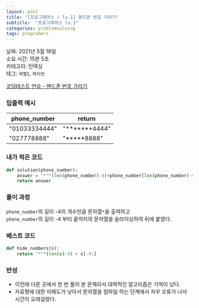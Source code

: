 ```yaml
---
layout: post
title: "[프로그래머스 / lv.1] 핸드폰 번호 가리기"
subtitle:  "프로그래머스 lv.1"
categories: problemsolving
tags: programers
---
```


날짜: 2021년 5월 16일  
소요 시간: 15분 5초  
카테고리: 인덱싱  
태그: `레벨1`, `파이썬`  


[코딩테스트 연습 - 핸드폰 번호 가리기](https://programmers.co.kr/learn/courses/30/lessons/12948)

### 입출력 예시  

|phone_number|return|
|---|---|
|"01033334444"|"*******4444"|
|"027778888"|"*****8888"|  
  
  
### 내가 적은 코드

```python
def solution(phone_number):
    answer = "*"*(len(phone_number)-4)+phone_number[len(phone_number)-4:]
    return answer
```

### 풀이 과정  

`phone_number`의 길이 -4의 개수만큼 문자열`*`을 출력하고  
`phone_number`의 길이 -4 부터 끝까지의 문자열을 슬라이싱하여 뒤에 붙였다.

### 베스트 코드

```python
def hide_numbers(s):
    return "*"*(len(s)-4) + s[-4:]
```  

### 반성  

- 이전에 다른 곳에서 한 번 풀어 본 문제라서 대략적인 알고리즘은 기억이 났다.
- 자료형에 대한 이해도가 낮아서 문자열을 컴파일 하는 단계에서 자꾸 오류가 나서 시간이 오래걸렸다.  
